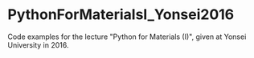 # PythonForMaterialsI_Yonsei2016
Code examples for the lecture "Python for Materials (I)", given at Yonsei University in 2016.
